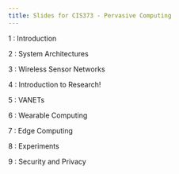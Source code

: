 ```yaml
---
title: Slides for CIS373 - Pervasive Computing
---
```


1
: Introduction

2
: System Architectures 

3
: Wireless Sensor Networks

4
: Introduction to Research! 

5
: VANETs 

6
: Wearable Computing 

7
: Edge Computing 

8
: Experiments 

9
: Security and Privacy
